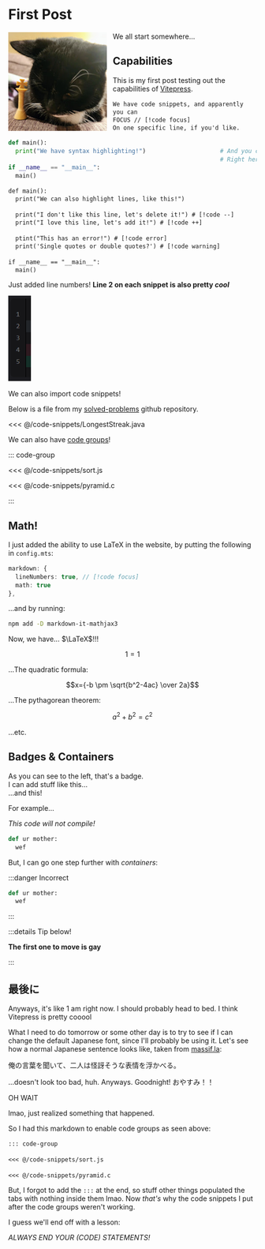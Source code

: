 # First Post

<div class="flex flex-col items-center mt-10 sm:flex-row">
  <img src="./koiya.jpg" alt="Vite package logo" width="200" height="200" style="float: left; margin-right: 12px;" />
  <p class="italic text-gray-500">
    We all start somewhere...
  </p>
</div>

## Capabilities

This is my first post testing out the capabilities of [Vitepress](https://vitepress.dev/).

```
We have code snippets, and apparently you can
FOCUS // [!code focus]
On one specific line, if you'd like.
```

```py
def main():
  print("We have syntax highlighting!")                     # And you can copy
                                                            # Right here >
if __name__ == "__main__":
  main()
```

```py{2}
def main():
  print("We can also highlight lines, like this!")
  
  print("I don't like this line, let's delete it!") # [!code --]
  print("I love this line, let's add it!") # [!code ++]

  ptint("This has an error!") # [!code error]
  print('Single quotes or double quotes?') # [!code warning]

if __name__ == "__main__":
  main()
```

Just added line numbers! **Line 2 on each snippet is also pretty *cool***

![As you can see!](img/_line-numbers.png)

We can also import code snippets!

Below is a file from my [solved-problems](https://github.com/koiyakiya/solved-problems) github repository.

<<< @/code-snippets/LongestStreak.java

We can also have [code groups](https://vitepress.dev/guide/markdown#code-groups)!

::: code-group

<<< @/code-snippets/sort.js

<<< @/code-snippets/pyramid.c

:::

## Math!

I just added the ability to use LaTeX in the website, by putting the following in `config.mts`:

```ts
markdown: {
  lineNumbers: true, // [!code focus]
  math: true
},
```

...and by running:

```sh
npm add -D markdown-it-mathjax3
```

Now, we have... $\LaTeX$!!!

$$1=1$$

...The quadratic formula:

$$x={-b \pm \sqrt{b^2-4ac} \over 2a}$$

...The pythagorean theorem:

$$a^2+b^2=c^2$$

...etc.

## Badges & Containers

<Badge type="info" text="hi!" /> As you can see to the left, that's a badge.
<br>
<Badge type="warning" text="WARNING" /> I can add stuff like this...
<br>
<Badge type="danger" text="ERROR" /> ...and this!

For example...

<Badge type="danger" text="!" /> *This code will not compile!*

```py
def ur mother:
  wef
```

But, I can go one step further with *containers*:

:::danger Incorrect
```py
def ur mother:
  wef
```
:::

:::details Tip below!

**The first one to move is gay**

:::


## 最後に

Anyways, it's like 1 am right now. I should probably head to bed. I think Vitepress is pretty cooool

What I need to do tomorrow or some other day is to try to see if I can change the default Japanese font, since I'll probably be using it. Let's see how a normal Japanese sentence looks like, taken from [massif.la](https://massif.la/ja):

俺の言葉を聞いて、二人は怪訝そうな表情を浮かべる。

...doesn't look too bad, huh. Anyways. Goodnight! おやすみ！！

OH WAIT

lmao, just realized something that happened.

So I had this markdown to enable code groups as seen above:

```
::: code-group

<<< @/code-snippets/sort.js

<<< @/code-snippets/pyramid.c
```

But, I forgot to add the `:::` at the end, so stuff other things populated the tabs with nothing inside them lmao. Now *that's* why the code snippets I put after the code groups weren't working. 

I guess we'll end off with a lesson:

*ALWAYS END YOUR (CODE) STATEMENTS!*

